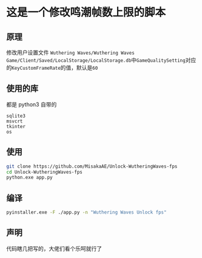 # 这是一个修改鸣潮帧数上限的脚本
## 原理
修改用户设置文件 `Wuthering Waves/Wuthering Waves Game/Client/Saved/LocalStorage/LocalStorage.db`中`GameQualitySetting`对应的`KeyCustomFrameRate`的值，默认是`60`

## 使用的库
都是 python3 自带的
```text
sqlite3
msvcrt
tkinter
os
```

## 使用
```bash
git clone https://github.com/MisakaAE/Unlock-WutheringWaves-fps
cd Unlock-WutheringWaves-fps
python.exe app.py
```

## 编译
```bash
pyinstaller.exe -F ./app.py -n "Wuthering Waves Unlock fps"
```

## 声明
代码瞎几把写的，大佬们看个乐呵就行了

